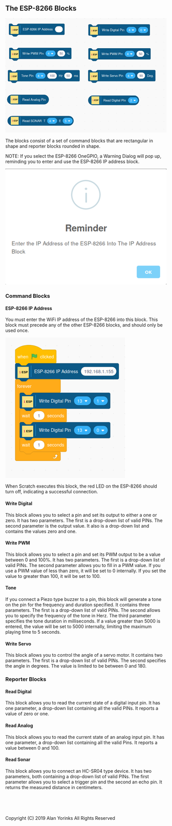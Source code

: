 ## The ESP-8266 Blocks

<img src="../images/esp_blocks.png" >

The blocks consist of a set of command blocks that are rectangular in
shape and reporter blocks rounded in shape.

NOTE: If you select the ESP-8266 OneGPIO, a Warning Dialog will pop up,
reminding you to enter and use the ESP-8266 IP address block. 

<img src="../images/warning.png" >


### Command Blocks

#### ESP-8266 IP Address
You must enter the WiFi IP address of the ESP-8266 into this block. This
block must precede any of the other ESP-8266 blocks, and should only be
used once.

<img src="../images/esp_ip.png" >

When Scratch executes this block, the red LED on the ESP-8266 should
turn off, indicating a successful connection.

#### Write Digital
This block allows you to select a pin and set its output to either a one
or zero. It has two parameters. The first is a drop-down list of valid
PINs. The second parameter is the output value.
It also is a drop-down list and contains the values zero and one.

#### Write PWM
This block allows you to select a pin and set its PWM output to be a
value between 0 and 100%. It has two parameters. The first is a
drop-down list of valid PINs. The second parameter allows you to fill in
a PWM value. If you use a PWM value of less than zero, it will be set to
0 internally. If you set the value to greater than 100, it will be set
to 100.

#### Tone
If you connect a Piezo type buzzer to a pin, this block will generate a
tone on the pin for the frequency and duration specified. It contains
three parameters. The first is a drop-down list of valid PINs. The
second allows you to specify the frequency of the tone in Herz. The
third parameter specifies the tone duration in milliseconds. If a
value greater than 5000 is entered, the value will be set to 5000
internally, limiting the maximum playing time to 5 seconds.

#### Write Servo
This block allows you to control the angle of a servo motor. It contains
two parameters. The first is a
drop-down list of valid PINs. The second specifies
the angle in degrees. The value is limited to be between 0 and 180.

### Reporter Blocks

#### Read Digital
This block allows you to read the current state of a digital input pin.
It has one parameter, a drop-down list containing all the valid PINs. It
reports a value of zero or one.

#### Read Analog
This block allows you to read the current state of an analog input pin.
It has one parameter, a drop-down list containing all the valid Pins. It
reports a value between 0 and 100.

#### Read Sonar
This block allows you to connect an HC-SR04 type device. It has two
parameters, both containing a drop-down list of valid PINs. The
first parameter allows you to select a trigger pin and the second an
echo pin. It returns the measured distance in centimeters.

<br> <br> <br>


Copyright (C) 2019 Alan Yorinks All Rights Reserved
